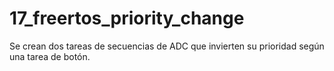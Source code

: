 # 17_freertos_priority_change

Se crean dos tareas de secuencias de ADC que invierten su prioridad según una tarea de botón.

